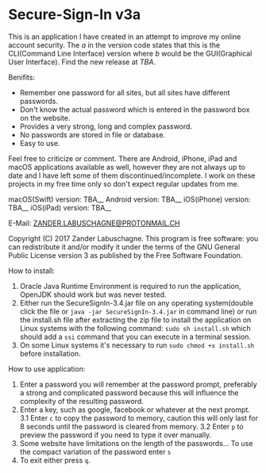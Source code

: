 # Secure-Sign-In v3a
This is an application I have created in an attempt to improve my online account security. The _a_ in the version code states that this is the CLI(Command Line Interface) version where _b_ would be the GUI(Graphical User Interface). Find the new release at _TBA_.

Benifits:
  - Remember one password for all sites, but all sites have different passwords.
  - Don't know the actual password which is entered in the password box on the website.
  - Provides a very strong, long and complex password.
  - No passwords are stored in file or database.
  - Easy to use.
  
Feel free to criticize or comment.
There are Android, iPhone, iPad and macOS applications available as well, however they are not always up to date and I have left some of them discontinued/incomplete. I work on these projects in my free time only so don't expect regular updates from me.

macOS(Swift) version: TBA__
Android version: TBA__
iOS(iPhone) version: TBA__
iOS(iPad) version: TBA__

E-Mail: ZANDER.LABUSCHAGNE@PROTONMAIL.CH

Copyright (C) 2017 Zander Labuschagne. This program is free software: you can redistribute it and/or modify it under the terms of the GNU General Public License version 3 as published by the Free Software Foundation.

How to install:
  1. Oracle Java Runtime Environment is required to run the application, OpenJDK should work but was never tested.
  2. Either run the SecureSignIn-3.4.jar file on any operating system(double click the file or ``java -jar SecureSignIn-3.4.jar`` in command line) or run the install.sh file after extracting the zip file to install the application on Linux systems with the following command: ``sudo sh install.sh`` which should add a ``ssi`` command that you can execute in a terminal session.
  3. On some Linux systems it's necessary to run ``sudo chmod +x install.sh`` before installation.

How to use application:
  1. Enter a password you will remember at the password prompt, preferably a strong and complicated password because this will influence the complexity of the resulting password.
  2. Enter a key, such as google, facebook or whatever at the next prompt.
  3.1 Enter ``c`` to copy the password to memory, caution this will only last for 8 seconds until the password is cleared from memory.
  3.2 Enter ``p`` to preview the password if you need to type it over manually.
  4. Some website have limitations on the length of the passwords... To use the compact variation of the password enter ``s``
  5. To exit either press ``q``.
